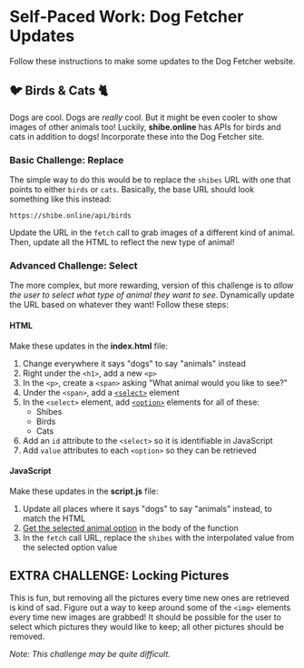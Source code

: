 # Self-Paced Work: Dog Fetcher Updates
Follow these instructions to make some updates to the Dog Fetcher website.

## 🐦 Birds & Cats 🐈
Dogs are cool. Dogs are _really_ cool. But it might be even cooler to show images of other animals too! Luckily, **shibe.online** has APIs for birds and cats in addition to dogs! Incorporate these into the Dog Fetcher site.

### Basic Challenge: Replace
The simple way to do this would be to replace the `shibes` URL with one that points to either `birds` or `cats`. Basically, the base URL should look something like this instead:

```
https://shibe.online/api/birds
```

Update the URL in the `fetch` call to grab images of a different kind of animal. Then, update all the HTML to reflect the new type of animal!

### Advanced Challenge: Select
The more complex, but more rewarding, version of this challenge is to _allow the user to select what type of animal they want to see_. Dynamically update the URL based on whatever they want! Follow these steps:

#### HTML
Make these updates in the **index.html** file:

1. Change everywhere it says "dogs" to say "animals" instead
1. Right under the `<h1>`, add a new `<p>`
1. In the `<p>`, create a `<span>` asking "What animal would you like to see?"
1. Under the `<span>`, add a [`<select>`](https://www.w3schools.com/tags/tag_select.asp) element
1. In the `<select>` element, add [`<option>`](https://www.w3schools.com/tags/tag_option.asp) elements for all of these:
    - Shibes
    - Birds
    - Cats
1. Add an `id` attribute to the `<select>` so it is identifiable in JavaScript
1. Add `value` attributes to each `<option>` so they can be retrieved

#### JavaScript
Make these updates in the **script.js** file:

1. Update all places where it says "dogs" to say "animals" instead, to match the HTML
1. [Get the selected animal option](https://www.w3schools.com/jsref/prop_select_value.asp) in the body of the function
1. In the `fetch` call URL, replace the `shibes` with the interpolated value from the selected option value

## EXTRA CHALLENGE: Locking Pictures
This is fun, but removing all the pictures every time new ones are retrieved is kind of sad. Figure out a way to keep around some of the `<img>` elements every time new images are grabbed! It should be possible for the user to select which pictures they would like to keep; all other pictures should be removed.

_Note: This challenge may be quite difficult._
